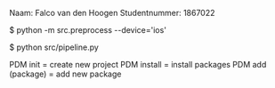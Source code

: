 Naam:           Falco van den Hoogen
Studentnummer:  1867022

$ python -m src.preprocess --device='ios'

$ python src/pipeline.py

PDM init = create new project
PDM install = install packages
PDM add (package) = add new package


